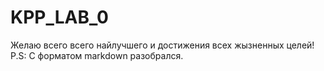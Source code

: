 # KPP_LAB_0
Желаю всего всего найлучшего и достижения всех жызненных целей!
P.S: С форматом markdown разобрался.
